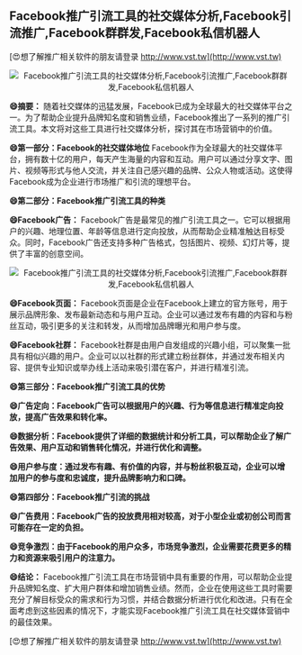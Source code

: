 ## **Facebook推广引流工具的社交媒体分析,Facebook引流推广,Facebook群群发,Facebook私信机器人**

[😍想了解推广相关软件的朋友请登录 http://www.vst.tw](http://www.vst.tw)

 <center><img src="https://vst.tw/MP4/tuiguang/png/4.png" alt="Facebook推广引流工具的社交媒体分析,Facebook引流推广,Facebook群群发,Facebook私信机器人"></center>

**😄摘要：**
随着社交媒体的迅猛发展，Facebook已成为全球最大的社交媒体平台之一。为了帮助企业提升品牌知名度和销售业绩，Facebook推出了一系列的推广引流工具。本文将对这些工具进行社交媒体分析，探讨其在市场营销中的价值。

**😄第一部分：Facebook的社交媒体地位**
Facebook作为全球最大的社交媒体平台，拥有数十亿的用户，每天产生海量的内容和互动。用户可以通过分享文字、图片、视频等形式与他人交流，并关注自己感兴趣的品牌、公众人物或活动。这使得Facebook成为企业进行市场推广和引流的理想平台。

**😄第二部分：Facebook推广引流工具的种类**

**😄Facebook广告：**
Facebook广告是最常见的推广引流工具之一。它可以根据用户的兴趣、地理位置、年龄等信息进行定向投放，从而帮助企业精准触达目标受众。同时，Facebook广告还支持多种广告格式，包括图片、视频、幻灯片等，提供了丰富的创意空间。

 <center><img src="https://vst.tw/MP4/tuiguang/png/5.png" alt="Facebook推广引流工具的社交媒体分析,Facebook引流推广,Facebook群群发,Facebook私信机器人"></center>

**😄Facebook页面：**
Facebook页面是企业在Facebook上建立的官方账号，用于展示品牌形象、发布最新动态和与用户互动。企业可以通过发布有趣的内容和与粉丝互动，吸引更多的关注和转发，从而增加品牌曝光和用户参与度。

**😄Facebook社群：**
Facebook社群是由用户自发组成的兴趣小组，可以聚集一批具有相似兴趣的用户。企业可以以社群的形式建立粉丝群体，并通过发布相关内容、提供专业知识或举办线上活动来吸引潜在客户，并进行精准引流。

**😄第三部分：Facebook推广引流工具的优势**

**😄广告定向：Facebook广告可以根据用户的兴趣、行为等信息进行精准定向投放，提高广告效果和转化率。**

**😄数据分析：Facebook提供了详细的数据统计和分析工具，可以帮助企业了解广告效果、用户互动和销售转化情况，并进行优化和调整。**

**😄用户参与度：通过发布有趣、有价值的内容，并与粉丝积极互动，企业可以增加用户的参与度和忠诚度，提升品牌影响力和口碑。**

**😄第四部分：Facebook推广引流的挑战**

**😄广告费用：Facebook广告的投放费用相对较高，对于小型企业或初创公司而言可能存在一定的负担。**

**😄竞争激烈：由于Facebook的用户众多，市场竞争激烈，企业需要花费更多的精力和资源来吸引用户的注意力。**

**😄结论：**
Facebook推广引流工具在市场营销中具有重要的作用，可以帮助企业提升品牌知名度、扩大用户群体和增加销售业绩。然而，企业在使用这些工具时需要充分了解目标受众的需求和行为习惯，并结合数据分析进行优化和改进。只有在全面考虑到这些因素的情况下，才能实现Facebook推广引流工具在社交媒体营销中的最佳效果。

[😍想了解推广相关软件的朋友请登录 http://www.vst.tw](http://www.vst.tw)



